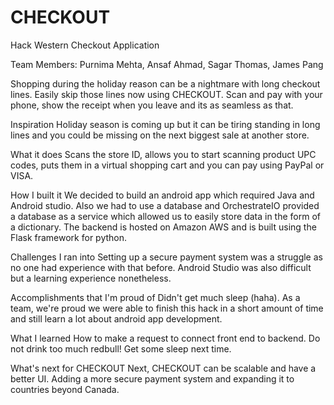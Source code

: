 # CHECKOUT
Hack Western Checkout Application

Team Members: Purnima Mehta, Ansaf Ahmad, Sagar Thomas, James Pang

Shopping during the holiday reason can be a nightmare with long checkout lines. 
Easily skip those lines now using CHECKOUT. Scan and pay with your phone, show the receipt when you leave and its as seamless as that.


Inspiration
Holiday season is coming up but it can be tiring standing in long lines and you could be missing on the next biggest sale at another store.

What it does
Scans the store ID, allows you to start scanning product UPC codes, puts them in a virtual shopping cart and you can pay using PayPal or VISA.

How I built it
We decided to build an android app which required Java and Android studio. Also we had to use a database and OrchestrateIO provided a database as a service which allowed us to easily store data in the form of a dictionary. The backend is hosted on Amazon AWS and is built using the Flask framework for python.

Challenges I ran into
Setting up a secure payment system was a struggle as no one had experience with that before. Android Studio was also difficult but a learning experience nonetheless.

Accomplishments that I'm proud of
Didn't get much sleep (haha). As a team, we're proud we were able to finish this hack in a short amount of time and still learn a lot about android app development.

What I learned
How to make a request to connect front end to backend. Do not drink too much redbull! Get some sleep next time.

What's next for CHECKOUT
Next, CHECKOUT can be scalable and have a better UI. Adding a more secure payment system and expanding it to countries beyond Canada.